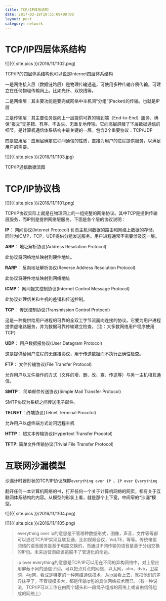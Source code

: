 ```yaml
---
title: TCP/IP体系结构
date: 2017-03-18T10:55:09+00:00
layout: post
category: network
---
```


# TCP/IP四层体系结构

![]({{ site.pics }}/2016/11/1102.png)

TCP/IP的四层体系结构也可以说是Internet四层体系结构

一是网络接入层（数据链路层）是物理传输通道，可使用多种传输介质传输，可建立在任何物理传输网上。比如光纤、双绞线等。

二是网络层：其主要功能是要完成网络中主机间“分组”(Packet)的传输。也就是IP层

三是传输层：其主要任务是向上一层提供可靠的端到端（End-to-End）服务，确保“报文”无差错、有序、不丢失、无重复地传输。它向高层屏蔽了下层数据通信的细节，是计算机通信体系结构中最关键的一层。包含2个重要协议：TCP/UDP

四是应用层：应用层确定进程间通信的性质，直接为用户的进程提供服务，以满足用户的需要。


![]({{ site.pics }}/2016/11/1103.jpg)

TCP/IP通信数据流图

# TCP/IP协议栈

![]({{ site.pics }}/2016/11/1101.png)

TCP/IP协议实际上就是在物理网上的一组完整的网络协议。其中TCP是提供传输层服务，而IP则是提供网络层服务。下面是各个层的协议说明：

**IP**： 网间协议(Internet Protocol) 负责主机间数据的路由和网络上数据的存储。同时为ICMP，TCP，UDP提供分组发送服务。用户进程通常不需要涉及这一层。

**ARP**： 地址解析协议(Address Resolution Protocol)

此协议将网络地址映射到硬件地址。

**RARP**： 反向地址解析协议(Reverse Address Resolution Protocol)

此协议将硬件地址映射到网络地址

**ICMP**： 网间报文控制协议(Internet Control Message Protocol)

此协议处理信关和主机的差错和传送控制。

**TCP**： 传送控制协议(Transmission Control Protocol)

这是一种提供给用户进程的可靠的全双工字节流面向连接的协议。它要为用户进程提供虚电路服务，并为数据可靠传输建立检查。（注：大多数网络用户程序使用TCP）

**UDP**： 用户数据报协议(User Datagram Protocol)

这是提供给用户进程的无连接协议，用于传送数据而不执行正确性检查。

**FTP**： 文件传输协议(File Transfer Protocol)

允许用户以文件操作的方式（文件的增、删、改、查、传送等）与另一主机相互通信。

**SMTP**： 简单邮件传送协议(Simple Mail Transfer Protocol)

SMTP协议为系统之间传送电子邮件。

**TELNET**：终端协议(Telnet Terminal Procotol)

允许用户以虚终端方式访问远程主机

**HTTP**： 超文本传输协议(Hypertext Transfer Procotol)

**TFTP**: 简单文件传输协议(Trivial File Transfer Protocol)

# 互联网沙漏模型

沙漏计时器形状的TCP/IP协议族即`everything over IP `、`IP over Everything `

翻开任何一本计算机网络的书，打开任何一个关于计算机网络的网页，都有关于互联网体系结构的内容。从模型的形状上看，就是那个上下宽，中间窄的“沙漏“模型。

![]({{ site.pics }}/2016/11/1104.png)

![]({{ site.pics }}/2016/11/1105.png)

> everything over ip的意思是不管哪种数据形式，图像，声音，文件等等都可以通过TCP/IP实现互联互通，比如视频会议，VoLTE，等等。传统电信网络的语音服务是基于电路交换的，而通过IP网传输的语音是基于分组交换的IP包。未来运营商应该逃脱不了管道化的命运。

> ip over everything的意思是TCP/IP可以用在不同的异构网络中，对上层应用屏蔽不同的通信子网。可以把点对点的网络，以太网，atm，dvb，卫星网，4g网，看成是特定的一种网络通信技术，从ip层看上去，就把他们的差异抹平了，不管规模多大，都是传输ip包的具体网络技术而已。（有一种说法，TCP/IP可以工作在由两个罐头和一段绳子组成的网络上或者由信鸽组成的网络上）

